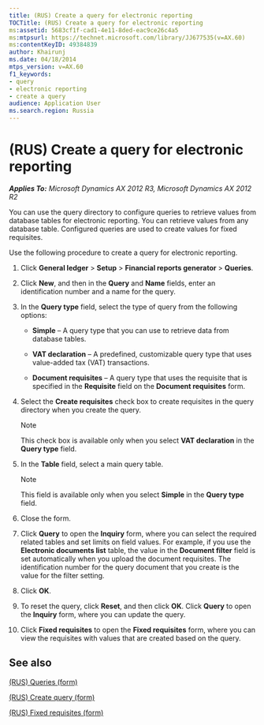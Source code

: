 ```yaml
---
title: (RUS) Create a query for electronic reporting
TOCTitle: (RUS) Create a query for electronic reporting
ms:assetid: 5683cf1f-cad1-4e11-8ded-eac9ce26c4a5
ms:mtpsurl: https://technet.microsoft.com/library/JJ677535(v=AX.60)
ms:contentKeyID: 49384839
author: Khairunj
ms.date: 04/18/2014
mtps_version: v=AX.60
f1_keywords:
- query
- electronic reporting
- create a query
audience: Application User
ms.search.region: Russia
---
```


# (RUS) Create a query for electronic reporting 


_**Applies To:** Microsoft Dynamics AX 2012 R3, Microsoft Dynamics AX 2012 R2_

You can use the query directory to configure queries to retrieve values from database tables for electronic reporting. You can retrieve values from any database table. Configured queries are used to create values for fixed requisites.

Use the following procedure to create a query for electronic reporting.

1.  Click **General ledger** \> **Setup** \> **Financial reports generator** \> **Queries**.

2.  Click **New**, and then in the **Query** and **Name** fields, enter an identification number and a name for the query.

3.  In the **Query type** field, select the type of query from the following options:
    
      - **Simple** – A query type that you can use to retrieve data from database tables.
    
      - **VAT declaration** – A predefined, customizable query type that uses value-added tax (VAT) transactions.
    
      - **Document requisites** – A query type that uses the requisite that is specified in the **Requisite** field on the **Document requisites** form.

4.  Select the **Create requisites** check box to create requisites in the query directory when you create the query.
    

    > [!NOTE]
    > <P>This check box is available only when you select <STRONG>VAT declaration</STRONG> in the <STRONG>Query type</STRONG> field.</P>



5.  In the **Table** field, select a main query table.
    

    > [!NOTE]
    > <P>This field is available only when you select <STRONG>Simple</STRONG> in the <STRONG>Query type</STRONG> field.</P>



6.  Close the form.

7.  Click **Query** to open the **Inquiry** form, where you can select the required related tables and set limits on field values. For example, if you use the **Electronic documents list** table, the value in the **Document filter** field is set automatically when you upload the document requisites. The identification number for the query document that you create is the value for the filter setting.

8.  Click **OK**.

9.  To reset the query, click **Reset**, and then click **OK**. Click **Query** to open the **Inquiry** form, where you can update the query.

10. Click **Fixed requisites** to open the **Fixed requisites** form, where you can view the requisites with values that are created based on the query.

## See also

[(RUS) Queries (form)](https://technet.microsoft.com/library/jj710734\(v=ax.60\))

[(RUS) Create query (form)](https://technet.microsoft.com/library/jj710690\(v=ax.60\))

[(RUS) Fixed requisites (form)](https://technet.microsoft.com/library/jj710680\(v=ax.60\))

  


